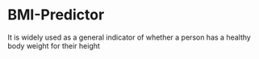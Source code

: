 # BMI-Predictor
It is widely used as a general indicator of whether a person has a healthy body weight for their height
